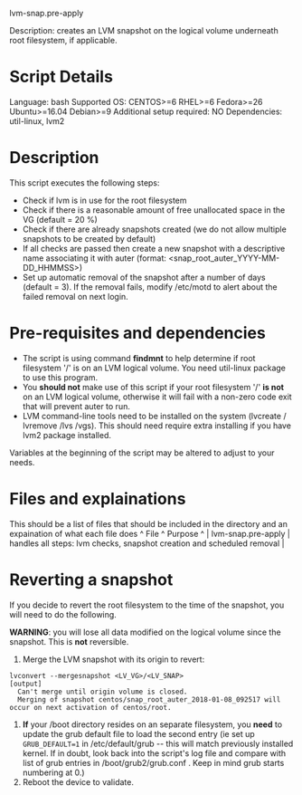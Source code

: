 lvm-snap.pre-apply

Description: creates an LVM snapshot on the logical volume underneath root filesystem, if applicable.

# Script Details

Language: bash
Supported OS: CENTOS>=6 RHEL>=6 Fedora>=26 Ubuntu>=16.04 Debian>=9
Additional setup required: NO
Dependencies: util-linux, lvm2

# Description

This script executes the following steps:

* Check if lvm is in use for the root filesystem
* Check if there is a reasonable amount of free unallocated space in the VG (default = 20 %)
* Check if there are already snapshots created (we do not allow multiple snapshots to be created by default)
* If all checks are passed then create a new snapshot with a descriptive name associating it with auter (format: <snap_root_auter_YYYY-MM-DD_HHMMSS>)
* Set up automatic removal of the snapshot after a number of days (default = 3). If the removal fails, modify /etc/motd to alert about the failed removal on next login.

# Pre-requisites and dependencies

* The script is using command **findmnt** to help determine if root filesystem '/' is on an LVM logical volume. You need util-linux package to use this program.
* You **should not** make use of this script if your root filesystem '/' **is not** on an LVM logical volume, otherwise it will fail with a non-zero code exit that will prevent auter to run.
* LVM command-line tools need to be installed on the system (lvcreate / lvremove /lvs /vgs). This should need require extra installing if you have lvm2 package installed.

Variables at the beginning of the script may be altered to adjust to your needs.


# Files and explainations

This should be a list of files that should be included in the directory and an expaination of what each file does
^ File ^ Purpose ^
| lvm-snap.pre-apply | handles all steps: lvm checks, snapshot creation and scheduled removal |

# Reverting a snapshot
If you decide to revert the root filesystem to the time of the snapshot, you will need to do the following.

**WARNING**: you will lose all data modified on the logical volume since the snapshot. This is **not** reversible.

1. Merge the LVM snapshot with its origin to revert:
```
lvconvert --mergesnapshot <LV_VG>/<LV_SNAP>
[output]
  Can't merge until origin volume is closed.
  Merging of snapshot centos/snap_root_auter_2018-01-08_092517 will occur on next activation of centos/root.
```
1. **If** your /boot directory resides on an separate filesystem, you **need** to update the grub default file to load the second entry (ie set up `GRUB_DEFAULT=1` in /etc/default/grub -- this will match previously installed kernel. If in doubt, look back into the script's log file and compare with list of grub entries in /boot/grub2/grub.conf . Keep in mind grub starts numbering at 0.)
1. Reboot the device to validate.
